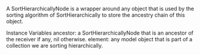 A SortHierarchicallyNode is a wrapper around any object that is used by the sorting algorithm of SortHierarchically to store the ancestry chain of this object.

Instance Variables
	ancestor: a SortHierarchicallyNode that is an ancestor of the receiver if any, nil otherwise.
	element: any model object that is part of a collection we are sorting hierarchically.
